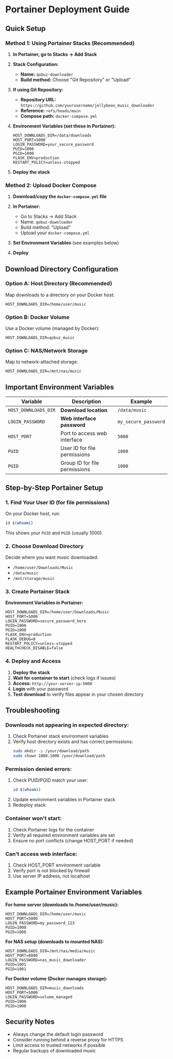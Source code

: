 # Portainer Deployment Guide

## Quick Setup

### Method 1: Using Portainer Stacks (Recommended)

1. **In Portainer, go to Stacks → Add Stack**

2. **Stack Configuration:**
   - **Name:** `qobuz-downloader`
   - **Build method:** Choose "Git Repository" or "Upload"

3. **If using Git Repository:**
   - **Repository URL:** `https://github.com/yourusername/jellybean_music_downloader`
   - **Reference:** `refs/heads/main`
   - **Compose path:** `docker-compose.yml`

4. **Environment Variables (set these in Portainer):**
   ```
   HOST_DOWNLOADS_DIR=/data/downloads
   HOST_PORT=5000
   LOGIN_PASSWORD=your_secure_password
   PUID=1000
   PGID=1000
   FLASK_ENV=production
   RESTART_POLICY=unless-stopped
   ```

5. **Deploy the stack**

### Method 2: Upload Docker Compose

1. **Download/copy the `docker-compose.yml` file**

2. **In Portainer:**
   - Go to Stacks → Add Stack
   - Name: `qobuz-downloader`
   - Build method: "Upload"
   - Upload your `docker-compose.yml`

3. **Set Environment Variables** (see examples below)

4. **Deploy**

## Download Directory Configuration

### Option A: Host Directory (Recommended)
Map downloads to a directory on your Docker host:

```env
HOST_DOWNLOADS_DIR=/home/user/music
```

### Option B: Docker Volume
Use a Docker volume (managed by Docker):

```env
HOST_DOWNLOADS_DIR=qobuz_music
```

### Option C: NAS/Network Storage
Map to network-attached storage:

```env
HOST_DOWNLOADS_DIR=/mnt/nas/music
```

## Important Environment Variables

| Variable | Description | Example |
|----------|-------------|---------|
| `HOST_DOWNLOADS_DIR` | **Download location** | `/data/music` |
| `LOGIN_PASSWORD` | **Web interface password** | `my_secure_password` |
| `HOST_PORT` | Port to access web interface | `5000` |
| `PUID` | User ID for file permissions | `1000` |
| `PGID` | Group ID for file permissions | `1000` |

## Step-by-Step Portainer Setup

### 1. Find Your User ID (for file permissions)
On your Docker host, run:
```bash
id $(whoami)
```
This shows your `PUID` and `PGID` (usually 1000).

### 2. Choose Download Directory
Decide where you want music downloaded:
- `/home/user/Downloads/Music`
- `/data/music`
- `/mnt/storage/music`

### 3. Create Portainer Stack

**Environment Variables in Portainer:**
```
HOST_DOWNLOADS_DIR=/home/user/Downloads/Music
HOST_PORT=5000
LOGIN_PASSWORD=secure_password_here
PUID=1000
PGID=1000
FLASK_ENV=production
FLASK_DEBUG=0
RESTART_POLICY=unless-stopped
HEALTHCHECK_DISABLE=false
```

### 4. Deploy and Access

1. **Deploy the stack**
2. **Wait for container to start** (check logs if issues)
3. **Access:** `http://your-server-ip:5000`
4. **Login** with your password
5. **Test download** to verify files appear in your chosen directory

## Troubleshooting

### Downloads not appearing in expected directory:
1. Check Portainer stack environment variables
2. Verify host directory exists and has correct permissions:
   ```bash
   sudo mkdir -p /your/download/path
   sudo chown 1000:1000 /your/download/path
   ```

### Permission denied errors:
1. Check PUID/PGID match your user:
   ```bash
   id $(whoami)
   ```
2. Update environment variables in Portainer stack
3. Redeploy stack

### Container won't start:
1. Check Portainer logs for the container
2. Verify all required environment variables are set
3. Ensure no port conflicts (change HOST_PORT if needed)

### Can't access web interface:
1. Check HOST_PORT environment variable
2. Verify port is not blocked by firewall
3. Use server IP address, not localhost

## Example Portainer Environment Variables

**For home server (downloads to /home/user/music):**
```
HOST_DOWNLOADS_DIR=/home/user/music
HOST_PORT=5000
LOGIN_PASSWORD=my_password_123
PUID=1000
PGID=1000
```

**For NAS setup (downloads to mounted NAS):**
```
HOST_DOWNLOADS_DIR=/mnt/nas/media/music
HOST_PORT=8080
LOGIN_PASSWORD=nas_music_downloader
PUID=1001
PGID=1001
```

**For Docker volume (Docker manages storage):**
```
HOST_DOWNLOADS_DIR=music_downloads
HOST_PORT=5000
LOGIN_PASSWORD=volume_managed
PUID=1000
PGID=1000
```

## Security Notes

- Always change the default login password
- Consider running behind a reverse proxy for HTTPS
- Limit access to trusted networks if possible
- Regular backups of downloaded music
